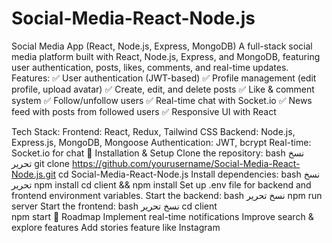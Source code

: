 # Social-Media-React-Node.js
Social Media App (React, Node.js, Express, MongoDB) A full-stack social media platform built with React, Node.js, Express, and MongoDB, featuring user authentication, posts, likes, comments, and real-time updates.
Features:
✅ User authentication (JWT-based)
✅ Profile management (edit profile, upload avatar)
✅ Create, edit, and delete posts
✅ Like & comment system
✅ Follow/unfollow users
✅ Real-time chat with Socket.io
✅ News feed with posts from followed users
✅ Responsive UI with React

Tech Stack:
Frontend: React, Redux, Tailwind CSS
Backend: Node.js, Express.js, MongoDB, Mongoose
Authentication: JWT, bcrypt
Real-time: Socket.io for chat
🚀 Installation & Setup
Clone the repository:
bash
نسخ
تحرير
git clone https://github.com/yourusername/Social-Media-React-Node.js.git
cd Social-Media-React-Node.js
Install dependencies:
bash
نسخ
تحرير
npm install
cd client && npm install
Set up .env file for backend and frontend environment variables.
Start the backend:
bash
نسخ
تحرير
npm run server
Start the frontend:
bash
نسخ
تحرير
cd client  
npm start
📌 Roadmap
Implement real-time notifications
Improve search & explore features
Add stories feature like Instagram
